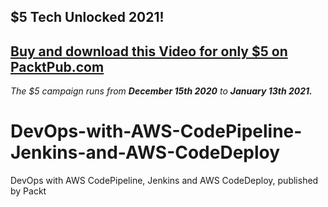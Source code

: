 ## $5 Tech Unlocked 2021!
[Buy and download this Video for only $5 on PacktPub.com](https://www.packtpub.com/product/devops-with-aws-codepipeline-jenkins-and-aws-codedeploy-video/9781788990332)
-----
*The $5 campaign         runs from __December 15th 2020__ to __January 13th 2021.__*

# DevOps-with-AWS-CodePipeline-Jenkins-and-AWS-CodeDeploy
DevOps with AWS CodePipeline, Jenkins and AWS CodeDeploy, published by Packt

